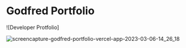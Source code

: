 # Godfred Portfolio

![Developer Protfolio]

![screencapture-godfred-portfolio-vercel-app-2023-03-06-14_26_18](https://user-images.githubusercontent.com/31159357/223123185-c36ef69e-870f-4243-9451-2b18a3eb27fc.png)



